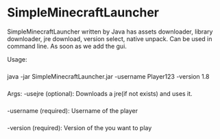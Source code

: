 # SimpleMinecraftLauncher
SimpleMinecraftLauncher written by Java has assets downloader, library downloader, jre download, version select, native unpack. Can be used in command line. As soon as we add the gui.

Usage:
###
java -jar SimpleMinecraftLauncher.jar -username Player123 -version 1.8

###

Args:
-usejre (optional): Downloads a jre(if not exists) and uses it.
###
-username <username> (required): Username of the player
###
-version <version> (required): Version of the you want to play
###
